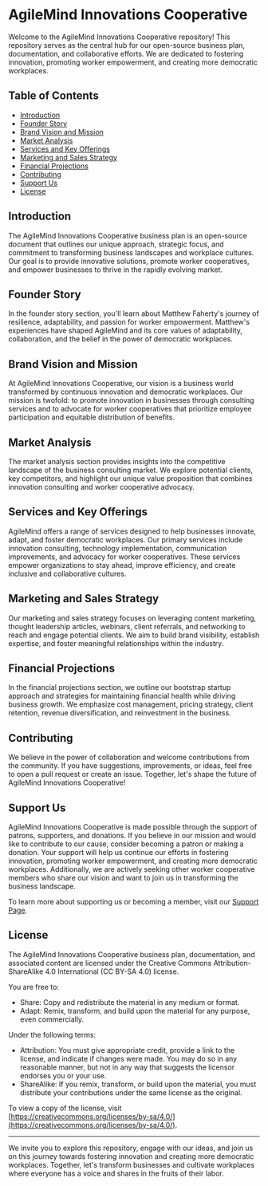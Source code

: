 # AgileMind Innovations Cooperative

Welcome to the AgileMind Innovations Cooperative repository! This repository serves as the central hub for our open-source business plan, documentation, and collaborative efforts. We are dedicated to fostering innovation, promoting worker empowerment, and creating more democratic workplaces.

## Table of Contents
- [Introduction](#introduction)
- [Founder Story](#founder-story)
- [Brand Vision and Mission](#brand-vision-and-mission)
- [Market Analysis](#market-analysis)
- [Services and Key Offerings](#services-and-key-offerings)
- [Marketing and Sales Strategy](#marketing-and-sales-strategy)
- [Financial Projections](#financial-projections)
- [Contributing](#contributing)
- [Support Us](#support-us)
- [License](#license)

## Introduction
The AgileMind Innovations Cooperative business plan is an open-source document that outlines our unique approach, strategic focus, and commitment to transforming business landscapes and workplace cultures. Our goal is to provide innovative solutions, promote worker cooperatives, and empower businesses to thrive in the rapidly evolving market.

## Founder Story
In the founder story section, you'll learn about Matthew Faherty's journey of resilience, adaptability, and passion for worker empowerment. Matthew's experiences have shaped AgileMind and its core values of adaptability, collaboration, and the belief in the power of democratic workplaces.

## Brand Vision and Mission
At AgileMind Innovations Cooperative, our vision is a business world transformed by continuous innovation and democratic workplaces. Our mission is twofold: to promote innovation in businesses through consulting services and to advocate for worker cooperatives that prioritize employee participation and equitable distribution of benefits.

## Market Analysis
The market analysis section provides insights into the competitive landscape of the business consulting market. We explore potential clients, key competitors, and highlight our unique value proposition that combines innovation consulting and worker cooperative advocacy.

## Services and Key Offerings
AgileMind offers a range of services designed to help businesses innovate, adapt, and foster democratic workplaces. Our primary services include innovation consulting, technology implementation, communication improvements, and advocacy for worker cooperatives. These services empower organizations to stay ahead, improve efficiency, and create inclusive and collaborative cultures.

## Marketing and Sales Strategy
Our marketing and sales strategy focuses on leveraging content marketing, thought leadership articles, webinars, client referrals, and networking to reach and engage potential clients. We aim to build brand visibility, establish expertise, and foster meaningful relationships within the industry.

## Financial Projections
In the financial projections section, we outline our bootstrap startup approach and strategies for maintaining financial health while driving business growth. We emphasize cost management, pricing strategy, client retention, revenue diversification, and reinvestment in the business.

## Contributing
We believe in the power of collaboration and welcome contributions from the community. If you have suggestions, improvements, or ideas, feel free to open a pull request or create an issue. Together, let's shape the future of AgileMind Innovations Cooperative!

## Support Us
AgileMind Innovations Cooperative is made possible through the support of patrons, supporters, and donations. If you believe in our mission and would like to contribute to our cause, consider becoming a patron or making a donation. Your support will help us continue our efforts in fostering innovation, promoting worker empowerment, and creating more democratic workplaces. Additionally, we are actively seeking other worker cooperative members who share our vision and want to join us in transforming the business landscape.

To learn more about supporting us or becoming a member, visit our [Support Page](https://agilemind.coop/support).

## License
The AgileMind Innovations Cooperative business plan, documentation, and associated content are licensed under the Creative Commons Attribution-ShareAlike 4.0 International (CC BY-SA 4.0) license.

You are free to:
- Share: Copy and redistribute the material in any medium or format.
- Adapt: Remix, transform, and build upon the material for any purpose, even commercially.

Under the following terms:
- Attribution: You must give appropriate credit, provide a link to the license, and indicate if changes were made. You may do so in any reasonable manner, but not in any way that suggests the licensor endorses you or your use.
- ShareAlike: If you remix, transform, or build upon the material, you must distribute your contributions under the same license as the original.

To view a copy of the license, visit [https://creativecommons.org/licenses/by-sa/4.0/](https://creativecommons.org/licenses/by-sa/4.0/).

---

We invite you to explore this repository, engage with our ideas, and join us on this journey towards fostering innovation and creating more democratic workplaces. Together, let's transform businesses and cultivate workplaces where everyone has a voice and shares in the fruits of their labor.
